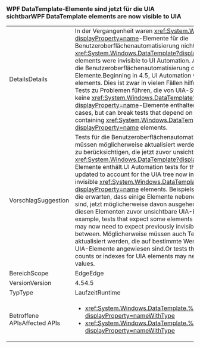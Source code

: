 ### <a name="wpf-datatemplate-elements-are-now-visible-to-uia"></a><span data-ttu-id="9f7d2-101">WPF DataTemplate-Elemente sind jetzt für die UIA sichtbar</span><span class="sxs-lookup"><span data-stu-id="9f7d2-101">WPF DataTemplate elements are now visible to UIA</span></span>

|   |   |
|---|---|
|<span data-ttu-id="9f7d2-102">Details</span><span class="sxs-lookup"><span data-stu-id="9f7d2-102">Details</span></span>|<span data-ttu-id="9f7d2-103">In der Vergangenheit waren <xref:System.Windows.DataTemplate?displayProperty=name>-Elemente für die Benutzeroberflächenautomatisierung nicht sichtbar.</span><span class="sxs-lookup"><span data-stu-id="9f7d2-103">Previously, <xref:System.Windows.DataTemplate?displayProperty=name> elements were invisible to UI Automation.</span></span> <span data-ttu-id="9f7d2-104">Ab Version 4.5 erkennt die Benutzeroberflächenautomatisierung diese Elemente.</span><span class="sxs-lookup"><span data-stu-id="9f7d2-104">Beginning in 4.5, UI Automation will detect these elements.</span></span> <span data-ttu-id="9f7d2-105">Dies ist zwar in vielen Fällen hilfreich, kann aber bei Tests zu Problemen führen, die von UIA-Strukturen abhängen, die keine <xref:System.Windows.DataTemplate?displayProperty=name>-Elemente enthalten.</span><span class="sxs-lookup"><span data-stu-id="9f7d2-105">This is useful in many cases, but can break tests that depend on UIA trees not containing <xref:System.Windows.DataTemplate?displayProperty=name> elements.</span></span>|
|<span data-ttu-id="9f7d2-106">Vorschlag</span><span class="sxs-lookup"><span data-stu-id="9f7d2-106">Suggestion</span></span>|<span data-ttu-id="9f7d2-107">Tests für die Benutzeroberflächenautomatisierung für diese App müssen möglicherweise aktualisiert werden, um die UIA-Struktur zu berücksichtigen, die jetzt zuvor unsichtbare <xref:System.Windows.DataTemplate?displayProperty=name>-Elemente enthält.</span><span class="sxs-lookup"><span data-stu-id="9f7d2-107">UI Automation tests for this app may need updated to account for the UIA tree now including previously invisible <xref:System.Windows.DataTemplate?displayProperty=name> elements.</span></span> <span data-ttu-id="9f7d2-108">Beispielsweise müssen Tests, die erwarten, dass einige Elemente nebeneinander angeordnet sind, jetzt möglicherweise davon ausgehen, dass sich zwischen diesen Elementen zuvor unsichtbare UIA-Elemente befinden.</span><span class="sxs-lookup"><span data-stu-id="9f7d2-108">For example, tests that expect some elements to be next to each other may now need to expect previously invisible UIA elements in between.</span></span> <span data-ttu-id="9f7d2-109">Möglicherweise müssen auch Tests mit neuen Werten aktualisiert werden, die auf bestimmte Werte oder Indizes für UIA-Elemente angewiesen sind.</span><span class="sxs-lookup"><span data-stu-id="9f7d2-109">Or tests that rely on certain counts or indexes for UIA elements may need updated with new values.</span></span>|
|<span data-ttu-id="9f7d2-110">Bereich</span><span class="sxs-lookup"><span data-stu-id="9f7d2-110">Scope</span></span>|<span data-ttu-id="9f7d2-111">Edge</span><span class="sxs-lookup"><span data-stu-id="9f7d2-111">Edge</span></span>|
|<span data-ttu-id="9f7d2-112">Version</span><span class="sxs-lookup"><span data-stu-id="9f7d2-112">Version</span></span>|<span data-ttu-id="9f7d2-113">4.5</span><span class="sxs-lookup"><span data-stu-id="9f7d2-113">4.5</span></span>|
|<span data-ttu-id="9f7d2-114">Typ</span><span class="sxs-lookup"><span data-stu-id="9f7d2-114">Type</span></span>|<span data-ttu-id="9f7d2-115">Laufzeit</span><span class="sxs-lookup"><span data-stu-id="9f7d2-115">Runtime</span></span>|
|<span data-ttu-id="9f7d2-116">Betroffene APIs</span><span class="sxs-lookup"><span data-stu-id="9f7d2-116">Affected APIs</span></span>|<ul><li><xref:System.Windows.DataTemplate.%23ctor?displayProperty=nameWithType></li><li><xref:System.Windows.DataTemplate.%23ctor(System.Object)?displayProperty=nameWithType></li></ul>|

